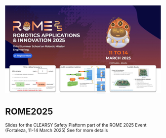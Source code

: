 ![](title.jpg)
# ROME2025
Slides for the CLEARSY Safety Plaftorm part of the ROME 2025 Event (Fortaleza, 11-14 March 2025)
See [](https://rome.gesaduece.com.br/) for more details
